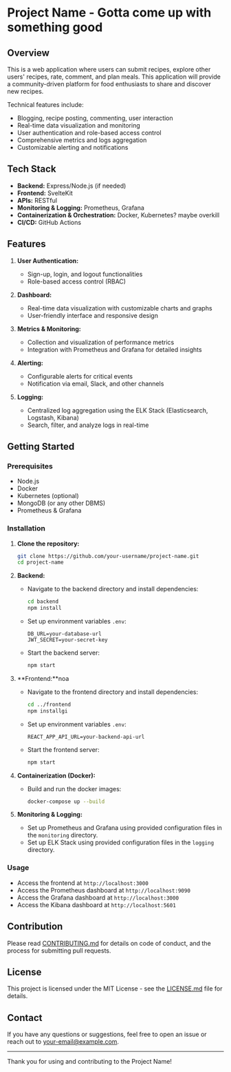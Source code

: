 # Project Name - Gotta come up with something good

## Overview
This is a web application where users can submit recipes, explore other users' recipes, rate, comment, and plan meals. This application will provide a community-driven platform for food enthusiasts to share and discover new recipes.

Technical features include:

- Blogging, recipe posting, commenting, user interaction
- Real-time data visualization and monitoring
- User authentication and role-based access control
- Comprehensive metrics and logs aggregation
- Customizable alerting and notifications

## Tech Stack
- **Backend:** Express/Node.js (if needed)
- **Frontend:** SvelteKit
- **APIs:** RESTful
- **Monitoring & Logging:** Prometheus, Grafana
- **Containerization & Orchestration:** Docker, Kubernetes? maybe overkill
- **CI/CD:** GitHub Actions

## Features
1. **User Authentication:**
   - Sign-up, login, and logout functionalities
   - Role-based access control (RBAC)

2. **Dashboard:**
   - Real-time data visualization with customizable charts and graphs
   - User-friendly interface and responsive design

3. **Metrics & Monitoring:**
   - Collection and visualization of performance metrics
   - Integration with Prometheus and Grafana for detailed insights

4. **Alerting:**
   - Configurable alerts for critical events
   - Notification via email, Slack, and other channels

5. **Logging:**
   - Centralized log aggregation using the ELK Stack (Elasticsearch, Logstash, Kibana)
   - Search, filter, and analyze logs in real-time

## Getting Started

### Prerequisites
- Node.js
- Docker
- Kubernetes (optional)
- MongoDB (or any other DBMS)
- Prometheus & Grafana

### Installation

1. **Clone the repository:**
    ```sh
    git clone https://github.com/your-username/project-name.git
    cd project-name
    ```

2. **Backend:**
    - Navigate to the backend directory and install dependencies:
      ```sh
      cd backend
      npm install
      ```

    - Set up environment variables `.env`:
      ```
      DB_URL=your-database-url
      JWT_SECRET=your-secret-key
      ```

    - Start the backend server:
      ```sh
      npm start
      ```

3. **Frontend:**noa
    - Navigate to the frontend directory and install dependencies:
      ```sh
      cd ../frontend
      npm installgi
      ```

    - Set up environment variables `.env`:
      ```
      REACT_APP_API_URL=your-backend-api-url
      ```

    - Start the frontend server:
      ```sh
      npm start
      ```

4. **Containerization (Docker):**
    - Build and run the docker images:
      ```sh
      docker-compose up --build
      ```

5. **Monitoring & Logging:**
    - Set up Prometheus and Grafana using provided configuration files in the `monitoring` directory.
    - Set up ELK Stack using provided configuration files in the `logging` directory.

### Usage
- Access the frontend at `http://localhost:3000`
- Access the Prometheus dashboard at `http://localhost:9090`
- Access the Grafana dashboard at `http://localhost:3000`
- Access the Kibana dashboard at `http://localhost:5601`

## Contribution
Please read [CONTRIBUTING.md](CONTRIBUTING.md) for details on code of conduct, and the process for submitting pull requests.

## License
This project is licensed under the MIT License - see the [LICENSE.md](LICENSE.md) file for details.

## Contact
If you have any questions or suggestions, feel free to open an issue or reach out to [your-email@example.com](mailto:your-email@example.com).

---

Thank you for using and contributing to the Project Name!